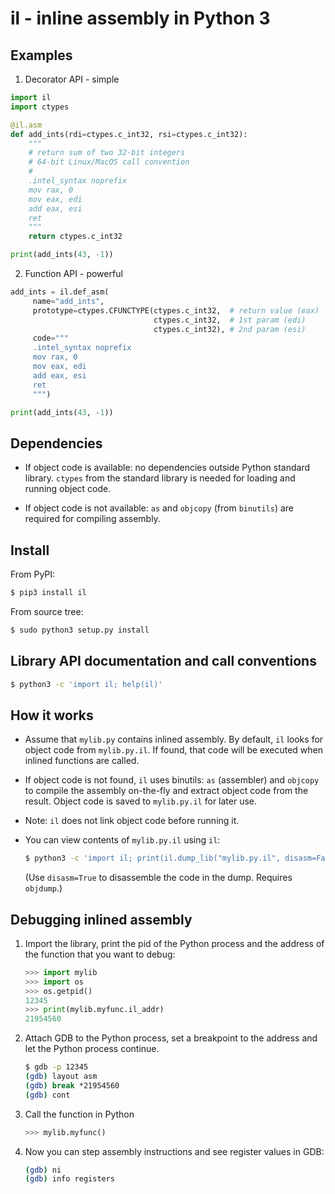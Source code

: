 # il - inline assembly in Python 3

Examples
--------

1. Decorator API - simple

```python
import il
import ctypes

@il.asm
def add_ints(rdi=ctypes.c_int32, rsi=ctypes.c_int32):
    """
    # return sum of two 32-bit integers
    # 64-bit Linux/MacOS call convention
    #
    .intel_syntax noprefix
    mov rax, 0
    mov eax, edi
    add eax, esi
    ret
    """
    return ctypes.c_int32

print(add_ints(43, -1))
```

2. Function API - powerful

```python
add_ints = il.def_asm(
     name="add_ints",
     prototype=ctypes.CFUNCTYPE(ctypes.c_int32,  # return value (eax)
                                ctypes.c_int32,  # 1st param (edi)
                                ctypes.c_int32), # 2nd param (esi)
     code="""
     .intel_syntax noprefix
     mov rax, 0
     mov eax, edi
     add eax, esi
     ret
     """)

print(add_ints(43, -1))
```

Dependencies
------------

- If object code is available: no dependencies outside Python standard
  library. `ctypes` from the standard library is needed for loading
  and running object code.

- If object code is not available: `as` and `objcopy` (from
  `binutils`) are required for compiling assembly.

Install
-------

From PyPI:

```sh
$ pip3 install il
```

From source tree:

```sh
$ sudo python3 setup.py install
```

Library API documentation and call conventions
----------------------------------------------

```sh
$ python3 -c 'import il; help(il)'
```

How it works
------------

- Assume that `mylib.py` contains inlined assembly. By default, `il`
  looks for object code from `mylib.py.il`. If found, that code will
  be executed when inlined functions are called.

- If object code is not found, `il` uses binutils: `as` (assembler)
  and `objcopy` to compile the assembly on-the-fly and extract object
  code from the result. Object code is saved to `mylib.py.il` for
  later use.

- Note: `il` does not link object code before running it.

- You can view contents of `mylib.py.il` using `il`:
  ```sh
  $ python3 -c 'import il; print(il.dump_lib("mylib.py.il", disasm=False))'
  ```
  (Use `disasm=True` to disassemble the code in the dump. Requires `objdump`.)

Debugging inlined assembly
--------------------------

1. Import the library, print the pid of the Python process and the
   address of the function that you want to debug:
   ```python
   >>> import mylib
   >>> import os
   >>> os.getpid()
   12345
   >>> print(mylib.myfunc.il_addr)
   21954560
   ```

2. Attach GDB to the Python process, set a breakpoint to the address
   and let the Python process continue.
   ```bash
   $ gdb -p 12345
   (gdb) layout asm
   (gdb) break *21954560
   (gdb) cont
   ```

3. Call the function in Python
   ```python
   >>> mylib.myfunc()
   ```

4. Now you can step assembly instructions and see register values in
   GDB:

   ```bash
   (gdb) ni
   (gdb) info registers
   ```
